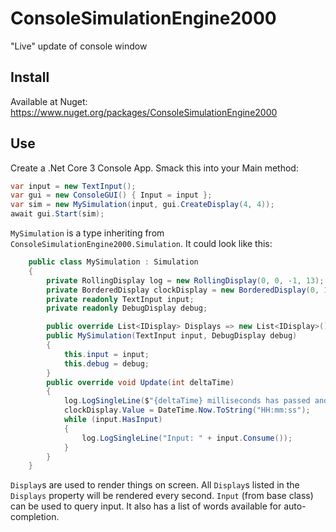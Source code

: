 # ConsoleSimulationEngine2000
"Live" update of console window

## Install

Available at Nuget: https://www.nuget.org/packages/ConsoleSimulationEngine2000

## Use

Create a .Net Core 3 Console App. Smack this into your Main method:

```csharp
var input = new TextInput();
var gui = new ConsoleGUI() { Input = input };
var sim = new MySimulation(input, gui.CreateDisplay(4, 4));
await gui.Start(sim);
```

`MySimulation` is a type inheriting from `ConsoleSimulationEngine2000.Simulation`. It could look like this:

```csharp
    public class MySimulation : Simulation
    {
        private RollingDisplay log = new RollingDisplay(0, 0, -1, 13);
        private BorderedDisplay clockDisplay = new BorderedDisplay(0, 12, 20, 3) { };
        private readonly TextInput input;
        private readonly DebugDisplay debug;

        public override List<IDisplay> Displays => new List<IDisplay>() { log, debug, input.CreateDisplay(0, -3, -1) };
        public MySimulation(TextInput input, DebugDisplay debug)
        {
            this.input = input;
            this.debug = debug;
        }
        public override void Update(int deltaTime)
        {
            log.LogSingleLine($"{deltaTime} milliseconds has passed and everything is fine!".Pastel(Color.MediumVioletRed));
            clockDisplay.Value = DateTime.Now.ToString("HH:mm:ss");
            while (input.HasInput)
            {
                log.LogSingleLine("Input: " + input.Consume());
            }
        }
    }
```
`Display`s are used to render things on screen. All `Display`s listed in the `Displays` property will be rendered every second.
`Input` (from base class) can be used to query input. It also has a list of words available for auto-completion.
